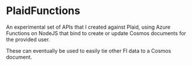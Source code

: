 # PlaidFunctions
An experimental set of APIs that I created against Plaid, using Azure Functions on NodeJS that bind to create or update Cosmos documents for the provided user.

These can eventually be used to easily tie other FI data to a Cosmos document.
